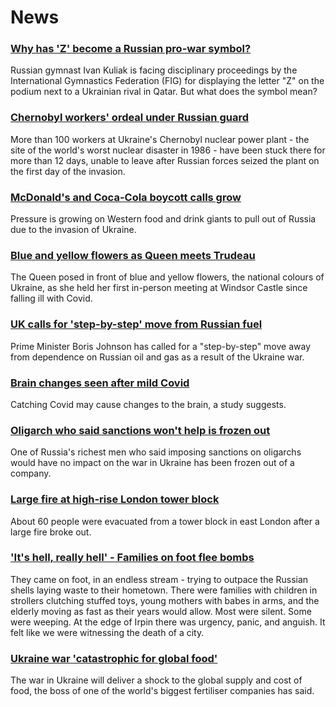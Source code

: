 # News
### [Why has 'Z' become a Russian pro-war symbol?](https://www.bbc.com/news/world-europe-60644832)
Russian gymnast Ivan Kuliak is facing disciplinary proceedings by the International Gymnastics Federation (FIG) for displaying the letter "Z" on the podium next to a Ukrainian rival in Qatar. But what does the symbol mean?
### [Chernobyl workers' ordeal under Russian guard](https://www.bbc.com/news/world-europe-60638949)
More than 100 workers at Ukraine's Chernobyl nuclear power plant - the site of the world's worst nuclear disaster in 1986 - have been stuck there for more than 12 days, unable to leave after Russian forces seized the plant on the first day of the invasion. 
### [McDonald's and Coca-Cola boycott calls grow](https://www.bbc.com/news/business-60649214)
Pressure is growing on Western food and drink giants to pull out of Russia due to the invasion of Ukraine.
### [Blue and yellow flowers as Queen meets Trudeau](https://www.bbc.com/news/uk-60650285)
The Queen posed in front of blue and yellow flowers, the national colours of Ukraine, as she held her first in-person meeting at Windsor Castle since falling ill with Covid.
### [UK calls for 'step-by-step' move from Russian fuel](https://www.bbc.com/news/uk-60642926)
Prime Minister Boris Johnson has called for a "step-by-step" move away from dependence on Russian oil and gas as a result of the Ukraine war.
### [Brain changes seen after mild Covid](https://www.bbc.com/news/health-60591487)
Catching Covid may cause changes to the brain, a study suggests.
### [Oligarch who said sanctions won't help is frozen out](https://www.bbc.com/news/business-60645278)
One of Russia's richest men who said imposing sanctions on oligarchs would have no impact on the war in Ukraine has been frozen out of a company.
### [Large fire at high-rise London tower block](https://www.bbc.com/news/uk-england-london-60652664)
About 60 people were evacuated from a tower block in east London after a large fire broke out. 
### ['It's hell, really hell' - Families on foot flee bombs](https://www.bbc.com/news/world-europe-60651801)
They came on foot, in an endless stream - trying to outpace the Russian shells laying waste to their hometown. There were families with children in strollers clutching stuffed toys, young mothers with babes in arms, and the elderly moving as fast as their years would allow. Most were silent. Some were weeping. At the edge of Irpin there was urgency, panic, and anguish. It felt like we were witnessing the death of a city. 
### [Ukraine war 'catastrophic for global food'](https://www.bbc.com/news/business-60623941)
The war in Ukraine will deliver a shock to the global supply and cost of food, the boss of one of the world's biggest fertiliser companies has said.
